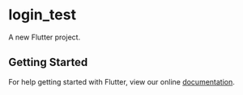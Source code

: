 # login_test

A new Flutter project.

## Getting Started

For help getting started with Flutter, view our online
[documentation](https://flutter.io/).
